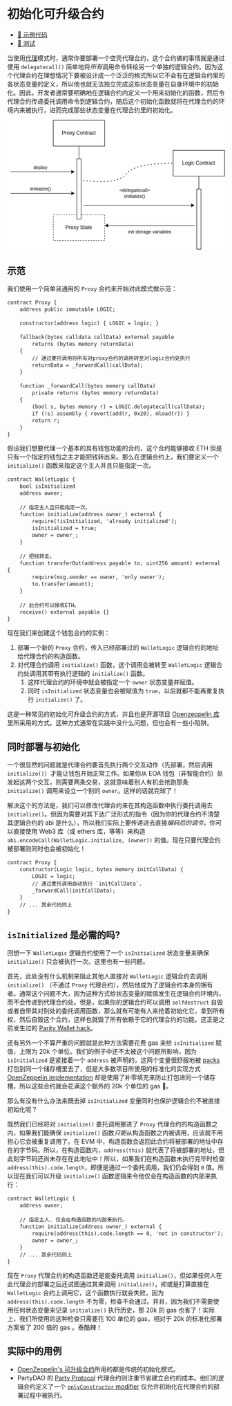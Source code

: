 # 初始化可升级合约

- [📜 示例代码](./InitializedProxyWallet.sol)
- [🐞 测试](../../test/InitializedProxyWallet.t.sol)

当使用[代理](../basic-proxies/)模式时，通常你要部署一个空壳代理合约，这个合约做的事情就是通过使用 `delegatecall()` 简单地将*所有*调用命令转给另一个单独的逻辑合约。因为这个代理合约在理想情况下要被设计成一个泛泛的格式所以它不会有在逻辑合约里的各状态变量的定义，所以他也就无法独立完成这些状态变量在自身环境中的初始化。因此，开发者通常要明确地在逻辑合约内定义一个用来初始化的函数，然后令代理合约传递委托调用命令到逻辑合约，随后这个初始化函数就将在代理合约的环境内来被执行，进而完成那些状态变量在代理合约里的初始化。

![proxy with initializer diagram](./initializer.png)

## 示范
我们使用一个简单且通用的 `Proxy` 合约来开始对此模式做示范：

```solidity
contract Proxy {
    address public immutable LOGIC;

    constructor(address logic) { LOGIC = logic; }

    fallback(bytes calldata callData) external payable
        returns (bytes memory returnData)
    {
        // 通过委托调用将所有对proxy合约的调用转至对logic合约处执行
        returnData = _forwardCall(callData);
    }

    function _forwardCall(bytes memory callData)
        private returns (bytes memory returnData)
    {
        (bool s, bytes memory r) = LOGIC.delegatecall(callData);
        if (!s) assembly { revert(add(r, 0x20), mload(r)) }
        return r;
    }
}
```

假设我们想要代理一个基本的具有钱包功能的合约，这个合约能够接收 ETH 但是只有一个指定的钱包之主才能把钱转出来。那么在逻辑合约上，我们要定义一个 `initialize()` 函数来指定这个主人并且只能指定一次。

```solidity
contract WalletLogic {
    bool isInitialized
    address owner;

    // 指定主人且只能指定一次。
    function initialize(address owner_) external {
        require(!isInitialized, 'already initialized');
        isInitialized = true;
        owner = owner_;
    }

    // 把钱转走。
    function transferOut(address payable to, uint256 amount) external {
        require(msg.sender == owner, 'only owner');
        to.transfer(amount);
    }

    // 此合约可以接收ETH。
    receive() external payable {}
}
```

现在我们来创建这个钱包合约的实例：
1. 部署一个新的 `Proxy` 合约，传入已经部署过的 `WalletLogic` 逻辑合约的地址给代理合约的构造函数。
2. 对代理合约调用 `initialize()` 函数，这个调用会被转至 `WalletLogic` 逻辑合约处调用其带有执行逻辑的 `initialize()` 函数。
    1. 这样代理合约的环境中就会被指定一个 `owner` 状态变量并赋值。
    2. 同时 `isInitialized` 状态变量也会被赋值为 `true`，以后就都不能再重复执行 `initialize()` 了。

这是一种常见的初始化可升级合约的方式，并且也是开源项目 [Openzeppelin 库](https://docs.openzeppelin.com/upgrades-plugins/1.x/writing-upgradeable)里所采用的方式。这种方式通常在实践中没什么问题，但也会有一些小陷阱。

## 同时部署与初始化

一个很显然的问题就是代理合约要首先执行两个交互动作（先部署，然后调用 `initialize()`）才能让钱包开始正常工作。如果你从 EOA 钱包（非智能合约）处发起这两个交互，则需要两条交易，这就意味着别人有机会抢跑那条 `initialize()` 调用来设立一个别的 `owner`。这样的话就完球了！

解决这个的方法是，我们可以修改代理合约来在其构造函数中执行委托调用去 `initialize()`。但因为需要对其下达广泛形式的指令（因为你的代理合约不清楚其逻辑合约的 abi 是什么），所以我们实际上要传递进去直接*编码后的调令*，你可以直接使用 Web3 库（或 ethers 库，等等）来构造 `abi.encodeCall(WalletLogic.initialize, (owner))` 的值。现在只要代理合约被部署则同时也会被初始化！

```solidity
contract Proxy {
    constructor(Logic logic, bytes memory initCallData) {
        LOGIC = logic;
        // 通过委托调用自动执行 `initCallData`.
        _forwardCall(initCallData);
    }
    // ... 其余代码同上
}
```

## `isInitialized` 是必需的吗? 

回想一下 `WalletLogic` 逻辑合约使用了一个 `isInitialized` 状态变量来确保 `initialize()` 只会被执行一次。这里也有一些问题。

首先，此处没有什么机制来阻止其他人直接对 `WalletLogic` 逻辑合约去调用 `initialize()` （不通过 `Proxy` 代理合约），然后他成为了逻辑合约本身的拥有者。通常这个问题不大，因为这种方式给状态变量的赋值发生在逻辑合约环境内，而不会传递到代理合约处。但是，如果你的逻辑合约可以调用 `selfdestruct` 自毁或者自带其对别处的委托调用函数，那么就有可能有人来抢着初始化它，拿到所有权，然后自毁这个合约，这样也就毁了所有依赖于它的代理合约的功能。这正是之前发生过的 [Parity Wallet hack](https://blog.openzeppelin.com/on-the-parity-wallet-multisig-hack-405a8c12e8f7/)。

还有另外一个不算严重的问题就是此种方法需要花费 gas 来给 `isInitialized` 赋值，上限为 20k 个单位。我们的例子中还不太被这个问题所影响，因为 `isInitialized` 是紧接着一个 `address` 被声明的，这两个变量很舒服地被 [packs](../packing-storage/) 打包到同一个储存槽里去了，但是大多数项目所使用的标准化的实现方式 [OpenZeppelin implementation](https://github.com/OpenZeppelin/openzeppelin-upgrades/blob/master/packages/core/contracts/Initializable.sol#L66) 却是使用了补零填充来防止打包进同一个储存槽，所以这些合约就会花满这个额外的 20k 个单位的 gas 🙈。

那么有没有什么办法来既去掉 `isInitialized` 变量同时也保护逻辑合约不被直接初始化呢？

既然我们已经将对 `initialize()` 委托调用挪进了 `Proxy` 代理合约的构造函数之内，如果我们能确保 `initialize()` 函数*只能*从构造函数之内被调用，应该就不用担心它会被重复调用了。在 EVM 中，构造函数会返回此合约将被部署的地址中存在的字节码。所以，在构造函数内，`address(this)` 就代表了将被部署的地址，但此刻字节码还尚未存在在此地址中！所以，如果我们在构造函数未执行完毕时检查 `address(this).code.length`，即便是通过一个委托调用，我们仍会得到 `0` 值。所以现在我们可以升级 `initialize()` 函数逻辑来令他仅会在构造函数的内部来执行：

```solidity
contract WalletLogic {
    address owner;

    // 指定主人. 仅会在构造函数的内部来执行。
    function initialize(address owner_) external {
        require(address(this).code.length == 0, 'not in constructor');
        owner = owner_;
    }
    // ... 其余代码同上
}
```

现在 `Proxy` 代理合约的构造函数还是能委托调用 `initialize()`，但如果任何人在此代理合约部署之后还试图通过其来调用 `initialize()`，抑或是打算直接在 `WalletLogic` 合约上调用它，这个函数执行就会失败，因为 `address(this).code.length` 不为零，检查不会通过。并且，因为我们不需要使用任何状态变量来记录 `initialize()` 执行历史，那 20k 的 gas 也省了！实际上，我们所使用的这种检查只需要花 100 单位的 gas，相对于 20k 的标准化部署方案省了 200 倍的 gas 。泰酷辣！

## 实际中的用例
- [OpenZeppelin's 可升级合约](https://docs.openzeppelin.com/upgrades-plugins/1.x/writing-upgradeable)所用的都是传统的初始化模式。
- PartyDAO 的 [Party Protocol](https://github.com/PartyDAO/party-protocol) 代理合约则注重节省建立合约的成本。他们的逻辑合约定义了一个 [`onlyConstructor` modifier](https://github.com/PartyDAO/party-protocol/blob/main/contracts/utils/Implementation.sol#L24) 仅允许初始化在代理合约的部署过程中被执行。